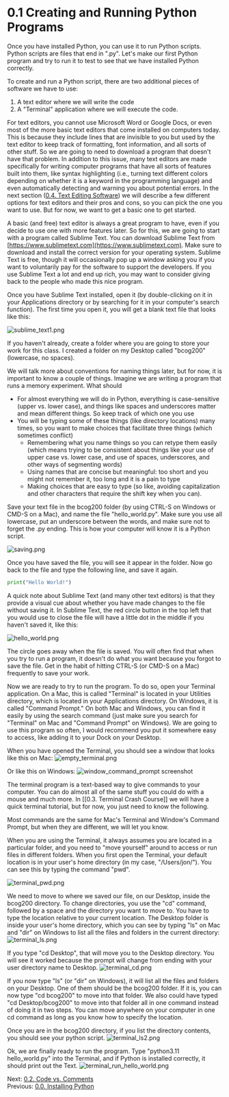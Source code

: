 # 0.1 Creating and Running Python Programs

Once you have installed Python, you can use it to run Python scripts. 
Python scripts are files that end in ".py". Let's make our first Python program and try to run it 
to test to see that we have installed Python correctly. 

To create and run a Python script, there are two additional pieces of software we have to use:
1. A text editor where we will write the code
2. A "Terminal" application where we will execute the code.

For text editors, you cannot use Microsoft Word or Google Docs, or even most of the more basic text editors that come 
installed on computers today. This is because they include lines that are invisible to you but used by the text editor 
to keep track of formatting, font information, and all sorts of other stuff. So we are going to need to download a 
program that doesn't have that problem. In addition to this issue, many text editors are made specifically for writing 
computer programs that have all sorts of features built into them, like syntax highlighting (i.e., turning text 
different colors depending on whether it is a keyword in the programming language) and even automatically detecting 
and warning you about potential errors. In the next section 
([0.4. Text Editing Software](0.4.%20Text%20Editing%20Software.md)) 
we will describe a few different options for text editors and their pros and cons, so you can pick the one you want 
to use. But for now, we want to get a basic one to get started. 

A basic (and free) text editor is always a great program to have, even if you decide to use one with more features 
later. So for this, we are going to start with a program called Sublime Text. You can download Sublime Text from 
[https://www.sublimetext.com](https://www.sublimetext.com). Make sure to download and install the correct version for 
your operating system. Sublime Text is free, though it will occasionally pop up a window asking you if you want to 
voluntarily pay for the software to support the developers. If you use Sublime Text a lot and end up rich, you may want to 
consider giving back to the people who made this nice program.

Once you have Sublime Text installed, open it (by double-clicking on it in your Applications directory or by searching 
for it in your computer's search function). The first time you open it, you will get a blank text file that looks like 
this:

![sublime_text1.png](../images/sublime_text1.png)

If you haven't already, create a folder where you are going to store your work for this class. I created a folder 
on my Desktop called "bcog200" (lowercase, no spaces). 

We will talk more about conventions for naming things later, but for now, it is important to know a couple of things. 
Imagine we are writing a program that runs a memory experiment. What should
- For almost everything we will do in Python, everything is case-sensitive (upper vs. lower case), and things like 
spaces and underscores matter and mean different things. So keep track of which one you use
- You will be typing some of these things (like directory locations) many times, so you want to make choices that 
facilitate three things (which sometimes conflict)
	- Remembering what you name things so you can retype them easily (which means trying to be consistent about 
	things like your use of upper case vs. lower case, and use of spaces, underscores, and other ways of segmenting 
	words)
	- Using names that are concise but meaningful: too short and you might not remember it, too long and it is a pain 
	to type
	- Making choices that are easy to type (so like, avoiding capitalization and other characters that require the 
	shift key when you can).

Save your text file in the bcog200 folder (by using CTRL-S on Windows or CMD-S on a Mac), and name the file 
"hello_world.py". Make sure you use all lowercase, put an underscore between the words, and make sure not to forget 
the .py ending. This is how your computer will know it is a Python script.

![saving.png](../images/saving.png)

Once you have saved the file, you will see it appear in the folder. Now go back to the file and type the following line,
 and save it again.

```Python
print("Hello World!")
```

A quick note about Sublime Text (and many other text editors) is that they provide a visual cue about whether you have 
made changes to the file without saving it. In Sublime Text, the red circle button in the top left that you would use 
to close the file will have a little dot in the middle if you haven't saved it, like this:

![hello_world.png](../images/hello_world.png)

The circle goes away when the file is saved. You will often find that when you try to run a program, it doesn't do what 
you want because you forgot to save the file. Get in the habit of hitting CTRL-S (or CMD-S on a Mac) frequently to save 
your work.

Now we are ready to try to run the program. To do so, open your Terminal application. On a Mac, this is called 
"Terminal" is located in your Utilities directory, which is located in your Applications directory. On Windows, it 
is called "Command Prompt." On both Mac and Windows, you can find it easily by using the search command (just make 
sure you search for "Terminal" on Mac and "Command Prompt" on Windows). We are going to use this program so often, 
I would recommend you put it somewhere easy to access, like adding it to your Dock on your Desktop.

When you have opened the Terminal, you should see a window that looks like this on Mac:
![empty_terminal.png](../images/empty_terminal.png)

Or like this on Windows:
![window_command_prompt screenshot](../images/windows_command_prompt.png)

The terminal program is a text-based way to give commands to your computer. You can do almost all of the same stuff 
you could do with a mouse and much more. In [[0.3. Terminal Crash Course]] we will have a quick terminal tutorial, 
but for now, you just need to know the following. 

Most commands are the same for Mac's Terminal and Window's Command Prompt, but when they are different, we will let 
you know.

When you are using the Terminal, it always assumes you are located in a particular folder, and you need to 
"move yourself" around to access or run files in different folders. When you first open the Terminal, your default 
location is in your user's home directory (in my case, "/Users/jon/"). You can see this by typing the command "pwd".

![terminal_pwd.png](../images/terminal_pwd.png)

We need to move to where we saved our file, on our Desktop, inside the bcog200 directory. To change directories, you 
use the "cd" command, followed by a space and the directory you want to move to. You have to type the location relative 
to your current location. The Desktop folder is inside your user's home directory, which you can see by typing "ls" on 
Mac and "dir" on Windows to list all the files and folders in the current directory:
![terminal_ls.png](../images/terminal_ls.png)

If you type "cd Desktop", that will move you to the Desktop directory. You will see it worked because the prompt will 
change from ending with your user directory name to Desktop.
![terminal_cd.png](../images/terminal_cd.png)

If you now type "ls" (or "dir" on Windows), it will list all the files and folders on your Desktop. One of them should 
be the bcog200 folder. If it is, you can now type "cd bcog200" to move into that folder. We also could have typed 
"cd Desktop/bcog200" to move into that folder all in one command instead of doing it in two steps. You can move 
anywhere on your computer in one cd command as long as you know how to specify the location.

Once you are in the bcog200 directory, if you list the directory contents, you should see your python script.
![terminal_ls2.png](../images/terminal_ls2.png)

Ok, we are finally ready to run the program. Type "python3.11 hello_world.py" into the Terminal, and if Python is 
installed correctly, it should print out the Text.
![terminal_run_hello_world.png](../images/terminal_run_hello_world.png)
 
Next: [0.2. Code vs. Comments](0.2.%20Code%20vs.%20Comments.md)<br>
Previous: [0.0. Installing Python](0.0.%20Installing%20Python.md)
